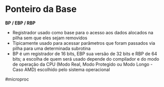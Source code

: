 
# Ponteiro da Base

**BP / EBP / RBP**

- Registrador usado como base para o acesso aos dados alocados na pilha sem que eles sejam removidos
- Tipicamente usado para acessar parâmetros que foram passados via pilha para uma determinada subrotina
- BP é um registrador de 16 bits, EBP sua versão de 32 bits e RBP de 64 bits; a escolha de quem será usado depende do compilador e do modo de operação da CPU (Modo Real, Modo Protegido ou Modo Longo - Caso AMD) escolhido pelo sistema operacional

#microproc

